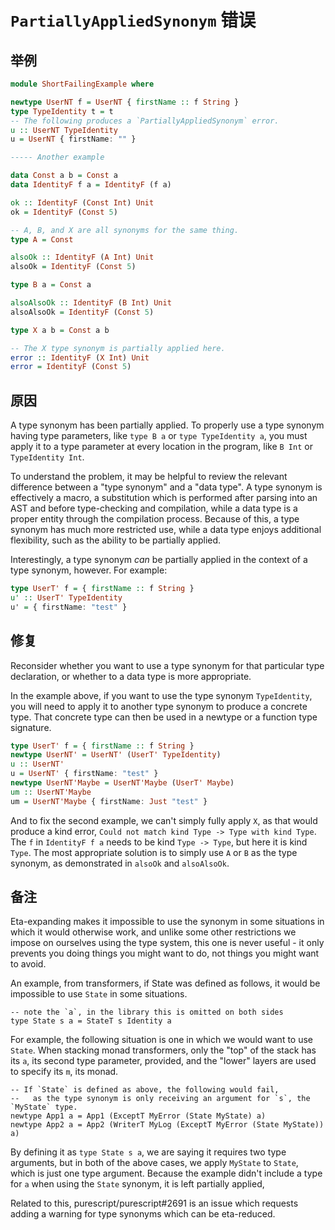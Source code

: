 # `PartiallyAppliedSynonym` 错误

## 举例

```purescript
module ShortFailingExample where

newtype UserNT f = UserNT { firstName :: f String }
type TypeIdentity t = t
-- The following produces a `PartiallyAppliedSynonym` error.
u :: UserNT TypeIdentity
u = UserNT { firstName: "" }

----- Another example

data Const a b = Const a
data IdentityF f a = IdentityF (f a)

ok :: IdentityF (Const Int) Unit
ok = IdentityF (Const 5)

-- A, B, and X are all synonyms for the same thing.
type A = Const

alsoOk :: IdentityF (A Int) Unit
alsoOk = IdentityF (Const 5)

type B a = Const a

alsoAlsoOk :: IdentityF (B Int) Unit
alsoAlsoOk = IdentityF (Const 5)

type X a b = Const a b

-- The X type synonym is partially applied here.
error :: IdentityF (X Int) Unit
error = IdentityF (Const 5)
```

## 原因

A type synonym has been partially applied. To properly use a type synonym having type parameters, like `type B a` or `type TypeIdentity a`, you must apply it to a type parameter at every location in the program, like `B Int` or `TypeIdentity Int`.

To understand the problem, it may be helpful to review the relevant difference between a "type synonym" and a "data type". A type synonym is effectively a macro, a substitution which is performed after parsing into an AST and before type-checking and compilation, while a data type is a proper entity through the compilation process. Because of this, a type synonym has much more restricted use, while a data type enjoys additional flexibility, such as the ability to be partially applied.

Interestingly, a type synonym *can* be partially applied in the context of a type synonym, however. For example:

```purescript
type UserT' f = { firstName :: f String }
u' :: UserT' TypeIdentity
u' = { firstName: "test" }
```

## 修复

Reconsider whether you want to use a type synonym for that particular type declaration, or whether to a data type is more appropriate.

In the example above, if you want to use the type synonym `TypeIdentity`, you will need to apply it to another type synonym to produce a concrete type. That concrete type can then be used in a newtype or a function type signature.

```purescript
type UserT' f = { firstName :: f String }
newtype UserNT' = UserNT' (UserT' TypeIdentity)
u :: UserNT'
u = UserNT' { firstName: "test" }
newtype UserNT'Maybe = UserNT'Maybe (UserT' Maybe)
um :: UserNT'Maybe
um = UserNT'Maybe { firstName: Just "test" }
```

And to fix the second example, we can't simply fully apply `X`, as that would produce a kind error, `Could not match kind Type -> Type with kind Type`. The `f` in `IdentityF f a` needs to be kind `Type -> Type`, but here it is kind `Type`. The most appropriate solution is to simply use `A` or `B` as the type synonym, as demonstrated in `alsoOk` and `alsoAlsoOk`.

## 备注

Eta-expanding makes it impossible to use the synonym in some situations in which it would otherwise work, and unlike some other restrictions we impose on ourselves using the type system, this one is never useful - it only prevents you doing things you might want to do, not things you might want to avoid.

An example, from transformers, if State was defined as follows, it would be impossible to use `State` in some situations.

```
-- note the `a`, in the library this is omitted on both sides
type State s a = StateT s Identity a
````

For example, the following situation is one in which we would want to use `State`. When stacking monad transformers, only the "top" of the stack has its `a`, its second type parameter, provided, and the "lower" layers are used to specify its `m`, its monad. 

```
-- If `State` is defined as above, the following would fail,
--   as the type synonym is only receiving an argument for `s`, the `MyState` type.
newtype App1 a = App1 (ExceptT MyError (State MyState) a)
newtype App2 a = App2 (WriterT MyLog (ExceptT MyError (State MyState)) a)
```

By defining it as `type State s a`, we are saying it requires two type arguments, but in both of the above cases, we apply `MyState` to `State`, which is just one type argument. Because the example didn't include a type for `a` when using the `State`  synonym, it is left partially applied,

Related to this, purescript/purescript#2691 is an issue which requests adding a warning for type synonyms which can be eta-reduced.

